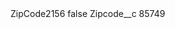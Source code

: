 <?xml version="1.0" encoding="UTF-8"?>
<CustomMetadata xmlns="http://soap.sforce.com/2006/04/metadata" xmlns:xsi="http://www.w3.org/2001/XMLSchema-instance" xmlns:xsd="http://www.w3.org/2001/XMLSchema">
    <label>ZipCode2156</label>
    <protected>false</protected>
    <values>
        <field>Zipcode__c</field>
        <value xsi:type="xsd:string">85749</value>
    </values>
</CustomMetadata>

